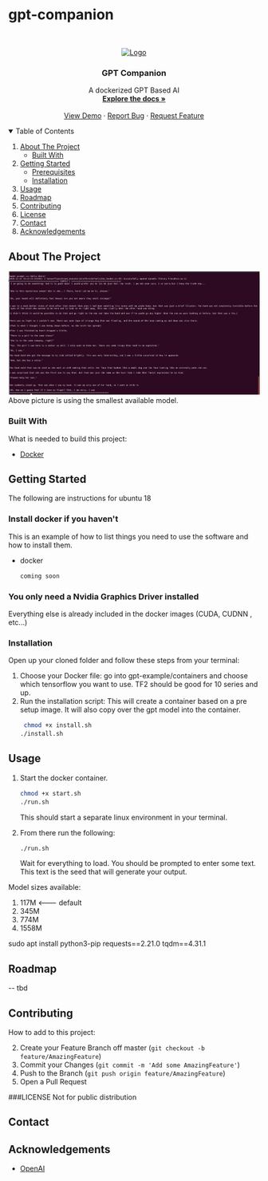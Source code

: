 # gpt-companion

[comment]: <> (*** https://www.markdownguide.org/basic-syntax/#reference-style-links)


<!-- PROJECT LOGO -->
<br />
<p align="center">
  <a href="https://github.com/Antaego/gpt-companion">
    <img src="images/logo.png" alt="Logo" width="80" height="80">
  </a>

  <h3 align="center">GPT Companion</h3>

  <p align="center">
    A dockerized GPT Based AI
    <br />
    <a href=""><strong>Explore the docs »</strong></a>
    <br />
    <br />
    <a href="">View Demo</a>
    ·
    <a href="">Report Bug</a>
    ·
    <a href="">Request Feature</a>
  </p>
</p>



<!-- TABLE OF CONTENTS -->
<details open="open">
  <summary>Table of Contents</summary>
  <ol>
    <li>
      <a href="#img/about-the-project">About The Project</a>

<ul>
        <li><a href="#built-with">Built With</a></li>
      </ul>
    </li>
    <li>
      <a href="#getting-started">Getting Started</a>
      <ul>
        <li><a href="#prerequisites">Prerequisites</a></li>
        <li><a href="#installation">Installation</a></li>
      </ul>
    </li>
    <li><a href="#usage">Usage</a></li>
    <li><a href="#roadmap">Roadmap</a></li>
    <li><a href="#contributing">Contributing</a></li>
    <li><a href="#license">License</a></li>
    <li><a href="#contact">Contact</a></li>
    <li><a href="#acknowledgements">Acknowledgements</a></li>
  </ol>
</details>



<!-- ABOUT THE PROJECT -->
## About The Project

[![Product Name Screen Shot][product-screenshot]]()
Above picture is using the smallest available model.

### Built With

What is needed to build this project:
* [Docker](https://docs.docker.com/engine/install/ubuntu/)

[comment]: <> (* [JQuery]&#40;https://jquery.com&#41;)

[comment]: <> (* [Laravel]&#40;https://laravel.com&#41;)



<!-- GETTING STARTED -->
## Getting Started

The following are instructions for ubuntu 18

### Install docker if you haven't

This is an example of how to list things you need to use the software and how to install them.
* docker
  ```sh
  coming soon
  ```
### You only need a Nvidia Graphics Driver installed
Everything else is already included in the docker images (CUDA, CUDNN , etc...)


### Installation
Open up your cloned folder and follow these steps from your terminal:
1. Choose your Docker file: go into gpt-example/containers and choose which tensorflow you want to use.
   TF2 should be good for 10 series and up.
2. Run the installation script: This will create a container based on a pre setup image. It will also copy over the gpt
   model into the container.
   ```sh
    chmod +x install.sh
   ./install.sh
   ```



<!-- USAGE EXAMPLES -->
## Usage
1. Start the docker container.  
   ```sh 
   chmod +x start.sh
   ./run.sh
   ```
   This should start a separate linux environment in your terminal.


2. From there run the following:
   ```sh 
   ./run.sh
   ```
   Wait for everything to load. You should be prompted to enter some text. This text is the seed that will generate your
   output.
   
Model sizes available:
1. 117M <--- default
2. 345M
3. 774M
4. 1558M


sudo apt install python3-pip
requests==2.21.0
tqdm==4.31.1


<!-- ROADMAP -->
## Roadmap
-- tbd

<!-- CONTRIBUTING -->
## Contributing
How to add to this project:

2. Create your Feature Branch off master (`git checkout -b feature/AmazingFeature`)
3. Commit your Changes (`git commit -m 'Add some AmazingFeature'`)
4. Push to the Branch (`git push origin feature/AmazingFeature`)
5. Open a Pull Request



###LICENSE
Not for public distribution

<!-- CONTACT -->
## Contact

<!-- ACKNOWLEDGEMENTS -->
## Acknowledgements
* [OpenAI](https://github.com/openai/gpt-2)






<!-- MARKDOWN LINKS & IMAGES -->
<!-- https://www.markdownguide.org/basic-syntax/#reference-style-links -->
[contributors-shield]: https://img.shields.io/github/contributors/othneildrew/Best-README-Template.svg?style=for-the-badge
[contributors-url]: https://github.com/othneildrew/Best-README-Template/graphs/contributors
[forks-shield]: https://img.shields.io/github/forks/othneildrew/Best-README-Template.svg?style=for-the-badge
[forks-url]: https://github.com/othneildrew/Best-README-Template/network/members
[stars-shield]: https://img.shields.io/github/stars/othneildrew/Best-README-Template.svg?style=for-the-badge
[stars-url]: https://github.com/othneildrew/Best-README-Template/stargazers
[issues-shield]: https://img.shields.io/github/issues/othneildrew/Best-README-Template.svg?style=for-the-badge
[issues-url]: https://github.com/othneildrew/Best-README-Template/issues
[license-shield]: https://img.shields.io/github/license/othneildrew/Best-README-Template.svg?style=for-the-badge
[license-url]: https://github.com/othneildrew/Best-README-Template/blob/master/LICENSE.txt
[linkedin-shield]: https://img.shields.io/badge/-LinkedIn-black.svg?style=for-the-badge&logo=linkedin&colorB=555
[linkedin-url]: https://linkedin.com/in/othneildrew
[product-screenshot]: img/gpt-example.png

